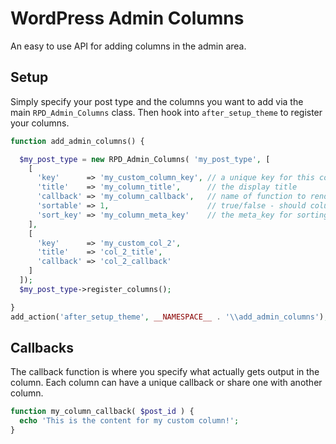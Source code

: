 # WordPress Admin Columns

An easy to use API for adding columns in the admin area.

## Setup
Simply specify your post type and the columns you want to add via the main `RPD_Admin_Columns` class. Then hook into `after_setup_theme` to register your columns.

```php
function add_admin_columns() {

  $my_post_type = new RPD_Admin_Columns( 'my_post_type', [
    [
      'key'      => 'my_custom_column_key', // a unique key for this column
      'title'    => 'my_column_title',      // the display title
      'callback' => 'my_column_callback',   // name of function to render the column contents
      'sortable' => 1,                      // true/false - should column be sortable?
      'sort_key' => 'my_column_meta_key'    // the meta_key for sorting
    ],
    [
      'key'      => 'my_custom_col_2',
      'title'    => 'col_2_title',
      'callback' => 'col_2_callback'
    ]
  ]);
  $my_post_type->register_columns();

}
add_action('after_setup_theme', __NAMESPACE__ . '\\add_admin_columns');
```

## Callbacks
The callback function is where you specify what actually gets output in the column. Each column can have a unique callback or share one with another column.

```php
function my_column_callback( $post_id ) {
  echo 'This is the content for my custom column!';
}
```
